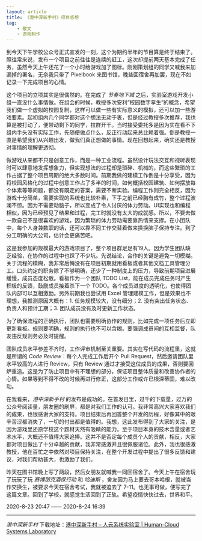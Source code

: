 ```yaml
---
layout: article
title: 《港中深新手村》项目感想
tag:
    - 散文
    - 游戏制作
---
```


到今天下午学校公众号正式宣发的一刻，这个为期约半年的节目算是终于结束了。照往常来说，发布一个项目之前往往是连续的赶工，这次却提前两天基本完成了任务，虽然今天上午还花了一个小时给游戏加了图标。刚刚策划组的同学又喊我来加漏掉的署名，无奈我只带了 Pixelbook 来图书馆，晚些回宿舍再加罢，现在不如记录一下完成项目的心情。

<!--more-->

这个项目的立项其实是很偶然的。在完成了 *节奏地下城* 之后，实验室游戏开发小组一直没什么事情做。在组会的时候，教授多次安利“校园数字孪生”的概念，希望我们做一个虚拟的校园复制，这样可以做一些有实际意义的模拟，还可以加一些游戏要素。起初组内几个同学都对这个想法无动于衷，但是经过教授多次推荐，我也算是被打动了，便带动剩下的同学，拉群开干。当时接受委托多是因为实在看不下组内手头没有实际工作，先随便做点什么，反正行动起来总比赖着强。倒是教授一直是希望我们从兴趣出发，做我们真正想做的事情。现在回想起来，确实还是教授对事情的理解更透彻。

做游戏从来都不只是创意工作，而是一种工业流程。虽然设计玩法交互和视听表现时可以肆意地发挥想象力，但实现想法的过程却是琐碎、机械的，而这些繁琐的工作占据了整个项目周期的绝大多数时间。前期我做的建模工作倒是十分享受，因为将校园风格化的过程中创意工作占了多半的时间，如何概括校园建筑、如何摆放每个体素等等问题，都没有既定的答案，需要不断实验。编程工作则完全相反，因为游戏十分简单，需要实现的系统也比较朴素，下手之前已经胸有成竹，整个过程波澜不惊。因为不需要动脑子，所以变成了令人讨厌的体力劳动。UI实现也和编程相似，因为已经预见了结果和过程，完工时就没有太大的成就感。所以，不要去做一款自己不是很喜欢的游戏，因为繁琐的体力劳动需要靠热情来支撑。在小团队中，每个人身兼数职的话，还可以靠不同工作交替着做来换换脑子保持专注。到了分工明确的大公司，估计会更痛苦吧。

这是我参加的规模最大的游戏项目了，整个项目群足足有19人。因为学生团队缺乏经验，在协作的过程中也踩了不少坑。先说结论，合作的关键是避免一切模糊。关于流程的模糊，我非常后悔没有在项目初期就用看板或者其他文档工具管理分工。口头约定的职务除了不够明确，还少了一种制度上的压力，导致前期项目进展缓慢，成员态度松散。看板作为一个团队 TODO List，能在成员完成任务时产生积极的反馈，鼓励成员接着杀下一个 TODO。各个成员进度的透明化，也使得团队内部可以互相激励。另外前期我也尝试用 Excel 管理建模工作，但是效果也不理想，我推测原因大概有：1. 任务规模较大，没有细分；2. 没有突出任务状态、负责人和预计工期；3. 团队成员没有及时更新工作状态。

为了确保流程的正确执行，团队也需要明确协作的规则，比如完成一项任务后立即更新看板。规则要明确，规则的执行也不可以含糊。要强调成员间的互相监督，队友违反规则务必及时提醒。

团队成员水平参差不齐时，工作评审机制至关重要。其实在写代码的流程里，这就是所谓的 *Code Review*：每个人完成工作后开个 Pull Request，然后邀请团队里水平较高的人进行 Review，只有 Review 通过才接受这位成员的成果，否则要回炉重造。这是为了防止项目中有不理想的部分，保证项目整体质量和改善协作者的心情。如果等到不得不改的时候再进行修正，这部分工作或许已根深蒂固，难以改动。

在我看来，*港中深新手村* 的发布是成功的。在首发日里，过千的下载量，过万的公众号阅读量，朋友圈的刷屏，都是对我们工作的认可。我非常高兴大家喜欢我们的成果，也很感谢大家的支持。项目结束后再回首整个开发的历程，好像其中的艰辛苦涩都消失了，一切的付出都是值得的。我想，这此发布得到了大家的关注，是因为游戏里还原学校这个题材天然有吸睛的能力。至于项目本身的技术含量或者艺术水平，大概还不值得大家追捧。这并不是否定每个成员个人的贡献，相反，大家都对项目做出了十分卓越的贡献，我非常感激并且很佩服诸位。此外，我也很感激教授，他在百忙之中依然对项目保持关注，在整个开发过程中提出了很多反馈和建议，对我们帮助甚大，也激励了我们。

昨天在图书馆晚上写了两段，然后女朋友就喊我一同回宿舍了。今天上午在宿舍玩了玩玩了玩 *赛博朋克酒保行动* 和 *哈迪斯* ，舍友因为马上要去哥本哈根，就被当作交换生，被要求今天在宿舍考试，我就被迫去了 7-11。也无事可做，便写完了这篇文章。回到了学校，就感觉生活回到了正轨。希望疫情快快过去，世界和平。

2020-8-23 20:47 —— 2020-8-24 16:39

---

*港中深新手村* 下载地址：[港中深新手村 – 人云系统实验室 | Human-Cloud Systems Laboratory](https://hcslab.cuhk.edu.cn/newbie/)